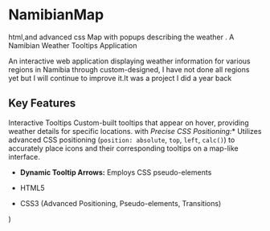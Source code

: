 # NamibianMap
html,and advanced css Map with popups describing the weather .
A Namibian Weather Tooltips Application

An interactive web application displaying weather information for various regions in Namibia through custom-designed, I have not done all regions yet but I will continue to improve it.It was a project I did a year back

## Key Features

Interactive Tooltips Custom-built tooltips that appear on hover, providing weather details for specific locations.
with 
*Precise CSS Positioning:** Utilizes advanced CSS positioning (`position: absolute`, `top`, `left`, `calc()`) to accurately place icons and their corresponding tooltips on a map-like interface.
* **Dynamic Tooltip Arrows:** Employs CSS pseudo-elements 


* HTML5
* CSS3 (Advanced Positioning, Pseudo-elements, Transitions)

)
